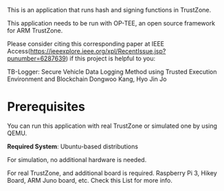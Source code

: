 This is an application that runs hash and signing functions in TrustZone.

This application needs to be run with OP-TEE, an open source framework for ARM TrustZone.

Please consider citing this corresponding paper at IEEE Access(https://ieeexplore.ieee.org/xpl/RecentIssue.jsp?punumber=6287639) if this project is helpful to you:

TB-Logger: Secure Vehicle Data Logging Method using Trusted Execution Environment and Blockchain Dongwoo Kang, Hyo Jin Jo

# Prerequisites

You can run this application with real TrustZone or simulated one by using QEMU.

**Required System**: Ubuntu-based distributions

For simulation, no additional hardware is needed.

For real TrustZone, and additional board is required. Raspberry Pi 3, Hikey Board, ARM Juno board, etc. Check this List for more info.
